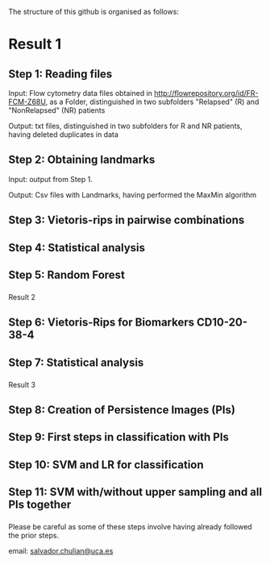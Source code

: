 The structure of this github is organised as follows:

###

# Result 1

## Step 1: Reading files

Input: Flow cytometry data files obtained in http://flowrepository.org/id/FR-FCM-Z68U, as a Folder, distinguished in two subfolders "Relapsed" (R) and "NonRelapsed" (NR) patients

Output: txt files, distinguished in two subfolders for R and NR patients, having deleted duplicates in data

## Step 2: Obtaining landmarks

Input: output from Step 1.

Output: Csv files with Landmarks, having performed the MaxMin algorithm

## Step 3: Vietoris-rips in pairwise combinations

## Step 4: Statistical analysis

## Step 5: Random Forest

###

Result 2

## Step 6: Vietoris-Rips for Biomarkers CD10-20-38-4 

## Step 7: Statistical analysis

###

Result 3

## Step 8: Creation of Persistence Images (PIs)

## Step 9: First steps in classification with PIs

## Step 10: SVM and LR for classification

## Step 11: SVM with/without upper sampling and all PIs together

###

Please be careful as some of these steps involve having already followed the prior steps.

email: salvador.chulian@uca.es

